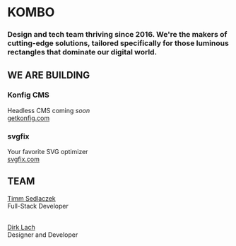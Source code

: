 # KOMBO
### Design and tech team thriving since 2016. We're the makers of cutting-edge solutions, tailored specifically for those luminous rectangles that dominate our digital world.

## WE ARE BUILDING

### Konfig CMS
Headless CMS coming *soon*<br/>
[getkonfig.com](https://getkonfig.com/)

### svgfix
Your favorite SVG optimizer<br/>
[svgfix.com](https://www.svgfix.com/)

## TEAM

[Timm Sedlaczek](https://github.com/timmsedlaczek/)<br/>
Full-Stack Developer<br/><br/>

[Dirk Lach](https://github.com/dirklach)<br/>
Designer and Developer
